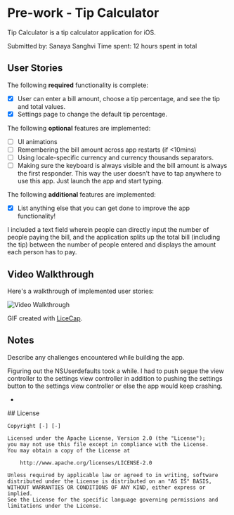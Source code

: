 # Pre-work - Tip Calculator

Tip Calculator is a tip calculator application for iOS.

Submitted by: Sanaya Sanghvi
Time spent: 12 hours spent in total

## User Stories

The following **required** functionality is complete:

* [x] User can enter a bill amount, choose a tip percentage, and see the tip and total values.
* [x] Settings page to change the default tip percentage.

The following **optional** features are implemented:
* [ ] UI animations
* [ ] Remembering the bill amount across app restarts (if <10mins)
* [ ] Using locale-specific currency and currency thousands separators.
* [ ] Making sure the keyboard is always visible and the bill amount is always the first responder. This way the user doesn't have to tap anywhere to use this app. Just launch the app and start typing.

The following **additional** features are implemented:

- [x] List anything else that you can get done to improve the app functionality!

I included a text field wherein people can directly input the number of people paying the bill, and the application splits up the total bill (including the tip) between the number of people entered and displays the amount each person has to pay.

## Video Walkthrough 

Here's a walkthrough of implemented user stories:

<img src='http://i.imgur.com/nJ8444J.gif' title='Video Walkthrough' width='' alt='Video Walkthrough' />

GIF created with [LiceCap](http://www.cockos.com/licecap/).

## Notes

Describe any challenges encountered while building the app.

Figuring out the NSUserdefaults took a while.
I had to push segue the view controller to the settings view controller in addition to pushing the settings button to the settings view controller or else the app would keep crashing.

-

\## License

    Copyright [-] [-]

    Licensed under the Apache License, Version 2.0 (the "License");
    you may not use this file except in compliance with the License.
    You may obtain a copy of the License at

        http://www.apache.org/licenses/LICENSE-2.0

    Unless required by applicable law or agreed to in writing, software
    distributed under the License is distributed on an "AS IS" BASIS,
    WITHOUT WARRANTIES OR CONDITIONS OF ANY KIND, either express or implied.
    See the License for the specific language governing permissions and
    limitations under the License.
